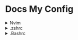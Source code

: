 # Docs My Config
<details markdown='1'><summary>Nvim</summary>
[Nvim](https://Nvim.md)
</details>
<details markdown='1'><summary>.zshrc</summary>
[Zsh](zshrd)
</details>
<details markdown='1'><summary>.Bashrc</summary>
[Bashrc](.Bashrc)
</details>
